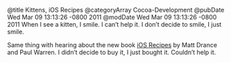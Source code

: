 @title Kittens, iOS Recipes
@categoryArray Cocoa-Development
@pubDate Wed Mar 09 13:13:26 -0800 2011
@modDate Wed Mar 09 13:13:26 -0800 2011
When I see a kitten, I smile. I can’t help it. I don’t decide to smile, I just smile.

Same thing with hearing about the new book <a href="http://www.pragprog.com/titles/cdirec/ios-recipes">iOS Recipes</a> by Matt Drance and Paul Warren. I didn’t decide to buy it, I just bought it. Couldn’t help it.
